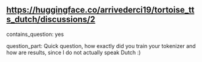 ## https://huggingface.co/arrivederci19/tortoise_tts_dutch/discussions/2

contains_question: yes

question_part: Quick question, how exactly did you train your tokenizer and how are results, since I do not actually speak Dutch :)